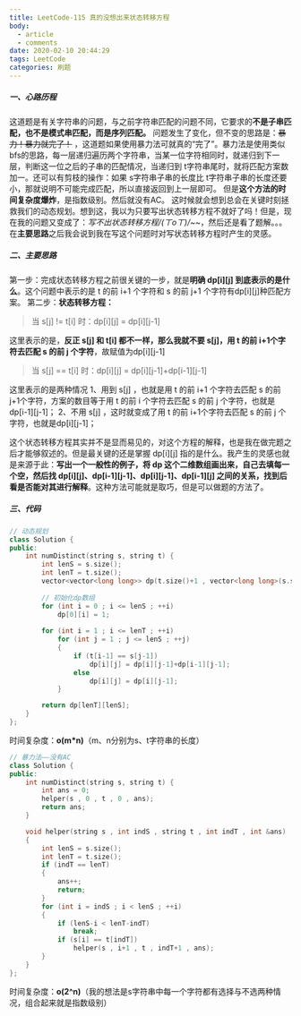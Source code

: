 ```yaml
---
title: LeetCode-115 真的没想出来状态转移方程
body:
  - article
  - comments
date: 2020-02-10 20:44:29
tags: LeetCode
categories: 刷题
---
```


##### 一、心路历程
这道题是有关字符串的问题，与之前字符串匹配的问题不同，它要求的**不是子串匹配，也不是模式串匹配，而是序列匹配。**
问题发生了变化，但不变的思路是：~~暴力！暴力就完了！~~ ，这道题如果使用暴力法可就真的“完了”。暴力法是使用类似bfs的思路，每一层递归遍历两个字符串，当某一位字符相同时，就递归到下一层，判断这一位之后的子串的匹配情况，当递归到 t字符串尾时，就将匹配方案数加一。还可以有剪枝的操作：如果 s字符串子串的长度比 t字符串子串的长度还要小，那就说明不可能完成匹配，所以直接返回到上一层即可。
但是**这个方法的时间复杂度爆炸**，是指数级别。然后就没有AC。
这时候就会想到总会在关键时刻拯救我们的动态规划。想到这，我以为只要写出状态转移方程不就好了吗！但是，现在我的问题又变成了：*写不出状态转移方程/(ㄒoㄒ)/~~*，然后还是看了题解。。。在**主要思路**之后我会说到我在写这个问题时对写状态转移方程时产生的灵感。
##### 二、主要思路
第一步：完成状态转移方程之前很关键的一步，就是**明确 dp[i][j] 到底表示的是什么**。这个问题中表示的是 t 的前 i+1 个字符和 s 的前 j+1 个字符有dp[i][j]种匹配方案。
第二步：**状态转移方程：**

>当 s[j] != t[i] 时：dp[i][j] = dp[i][j-1]

这里表示的是，**反正 s[j] 和 t[i] 都不一样，那么我就不要 s[j]，用 t 的前 i+1个字符去匹配 s 的前 j 个字符**，故赋值为dp[i][j-1]

>当 s[j] == t[i] 时：dp[i][j] = dp[i][j-1]+dp[i-1][j-1]

这里表示的是两种情况
1、用到 s[j] ，也就是用 t 的前 i+1 个字符去匹配 s 的前 j+1个字符，方案的数目等于用 t 的前 i 个字符去匹配 s 的前 j 个字符，也就是dp[i-1][j-1]；
2、不用 s[j] ，这时就变成了用 t 的前 i+1个字符去匹配 s 的前 j 个字符，也就是dp[i][j-1]；

这个状态转移方程其实并不是显而易见的，对这个方程的解释，也是我在做完题之后才能够叙述的。但是最关键的还是掌握 dp[i][j] 指的是什么。我产生的灵感也就是来源于此：**写出一个一般性的例子，将 dp 这个二维数组画出来，自己去填每一个空，然后找 dp[i][j]、dp[i-1][j-1]、dp[i][j-1]、dp[i-1][j] 之间的关系，找到后看是否能对其进行解释**。这种方法可能就是取巧，但是可以做题的方法了。
##### 三、代码

```cpp
// 动态规划
class Solution {
public:
    int numDistinct(string s, string t) {
        int lenS = s.size();
        int lenT = t.size();
        vector<vector<long long>> dp(t.size()+1 , vector<long long>(s.size()+1,0));  // 行列数各加一是为了添加空字符串匹配的dp[0][0]
        
        // 初始化dp数组
        for (int i = 0 ; i <= lenS ; ++i)
            dp[0][i] = 1;
        
        for (int i = 1 ; i <= lenT ; ++i)
            for (int j = 1 ; j <= lenS ; ++j)
            {
                if (t[i-1] == s[j-1])
                    dp[i][j] = dp[i][j-1]+dp[i-1][j-1];
                else
                    dp[i][j] = dp[i][j-1];
            }

        return dp[lenT][lenS];
    }
};
```
时间复杂度：**o(m*n)**（m、n分别为s、t字符串的长度）

```cpp
// 暴力法——没有AC
class Solution {
public:
    int numDistinct(string s, string t) {
        int ans = 0;
        helper(s , 0 , t , 0 , ans);
        return ans;
    }

    void helper(string s , int indS , string t , int indT , int &ans)
    {
        int lenS = s.size();
        int lenT = t.size();
        if (indT == lenT)
        {
            ans++;
            return;
        }
        for (int i = indS ; i < lenS ; ++i)
        {
            if (lenS-i < lenT-indT)
                break;
            if (s[i] == t[indT])
                helper(s , i+1 , t , indT+1 , ans);
        }
    }
};
```
时间复杂度：**o(2^n)**（我的想法是s字符串中每一个字符都有选择与不选两种情况，组合起来就是指数级别）
